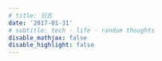 ```yaml
---
# title: 日志
date: '2017-01-31'
# subtitle: tech · life · random thoughts
disable_mathjax: false
disable_highlight: false
---
```

